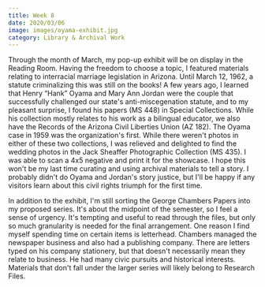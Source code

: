 ```yaml
---
title: Week 8
date: 2020/03/06
image: images/oyama-exhibit.jpg
category: Library & Archival Work
---
```


Through the month of March, my pop-up exhibit will be on display in the Reading Room. Having the freedom to choose a topic, I featured materials relating to interracial marriage legislation in Arizona. Until March 12, 1962, a statute criminalizing this was still on the books! A few years ago, I learned that Henry “Hank” Oyama and Mary Ann Jordan were the couple that successfully challenged our state's anti-miscegenation statute, and to my pleasant surprise, I found his papers (MS 448) in Special Collections. While his collection mostly relates to his work as a bilingual educator, we also have the Records of the Arizona Civil Liberties Union (AZ 182). The Oyama case in 1959 was the organization's first. While there weren't photos in either of these two collections, I was relieved and delighted to find the wedding photos in the Jack Sheaffer Photographic Collection (MS 435). I was able to scan a 4x5 negative and print it for the showcase. I hope this won't be my last time curating and using archival materials to tell a story. I probably didn't do Oyama and Jordan's story justice, but I'll be happy if any visitors learn about this civil rights triumph for the first time.

In addition to the exhibit, I'm still sorting the George Chambers Papers into my proposed series. It's about the midpoint of the semester, so I feel a sense of urgency. It's tempting and useful to read through the files, but only so much granularity is needed for the final arrangement. One reason I find myself spending time on certain items is letterhead. Chambers managed the newspaper business and also had a publishing company. There are letters typed on his company stationery, but that doesn't necessarily mean they relate to business. He had many civic pursuits and historical interests. Materials that don't fall under the larger series will likely belong to Research Files.
